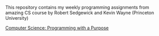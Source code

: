 
This repository contains my weekly programming assignments from amazing CS course by Robert Sedgewick and Kevin Wayne (Princeton University)

[Computer Science: Programming with a Purpose](https://www.coursera.org/learn/cs-programming-java/)
